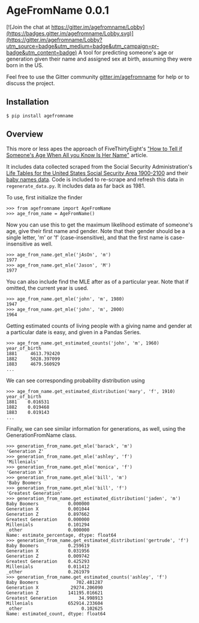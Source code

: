 # AgeFromName 0.0.1

[![Join the chat at https://gitter.im/agefromname/Lobby](https://badges.gitter.im/agefromname/Lobby.svg)](https://gitter.im/agefromname/Lobby?utm_source=badge&utm_medium=badge&utm_campaign=pr-badge&utm_content=badge)
A tool for predicting someone's age or generation given their name and assigned sex at birth, 
assuming they were born in the US.

Feel free to use the Gitter community [gitter.im/agefromname](https://gitter.im/agefromname/Lobby) for help or to discuss the project.   

## Installation

`$ pip install agefromname`

## Overview

This more or less apes the approach of FiveThirtyEight's ["How to Tell if Someone's  Age
When All you Know Is Her Name"](https://fivethirtyeight.com/features/how-to-tell-someones-age-when-all-you-know-is-her-name/) article.
 
It includes data collected scraped from the Social Security 
Administration's [Life Tables for the United States Social Security Area 1900-2100](https://www.ssa.gov/oact/NOTES/as120/LifeTables_Body.html#wp1168591)
 and their [baby names data](http://www.ssa.gov/oact/babynames/names.zip). Code is included
 to re-scrape and refresh this data in `regenerate_data.py`.  It includes data as far back as
 1981.

To use, first initialize the finder

```pydocstring
>>> from agefromname import AgeFromName
>>> age_from_name = AgeFromName()
```

Now you can use this to get the maximum likelihood estimate of someone's age, give their first name and 
gender.  Note that their gender should be a single letter, 'm' or 'f' (case-insensitive), and that the
  first name is case-insensitive as well.
  
```pydocstring
>>> age_from_name.get_mle('jAsOn', 'm')
1977
>>> age_from_name.get_mle('Jason', 'M')
1977
```

You can also include find the MLE after as of a particular year.  Note that if omitted, the current
year is used.

```pydocstring
>>> age_from_name.get_mle('john', 'm', 1980)
1947
>>> age_from_name.get_mle('john', 'm', 2000)
1964
```

Getting estimated counts of living people with a giving name and gender at a particular date is easy, 
and given in a Pandas Series.
```pydocstring
>>> age_from_name.get_estimated_counts('john', 'm', 1960)
year_of_birth
1881     4613.792420
1882     5028.397099
1883     4679.560929
...
```

We can see corresponding probability distribution using

```pydocstring
>>> age_from_name.get_estimated_distribution('mary', 'f', 1910)
year_of_birth
1881    0.016531
1882    0.019468
1883    0.019143
...
```

Finally, we can see similar information for generations, as well, using the GenerationFromName class.
```pydocstring
>>> generation_from_name.get_mle('barack', 'm')
'Generation Z'
>>> generation_from_name.get_mle('ashley', 'f')
'Millenials'
>>> generation_from_name.get_mle('monica', 'f')
'Generation X'
>>> generation_from_name.get_mle('bill', 'm')
'Baby Boomers
>>> generation_from_name.get_mle('bill', 'f')
'Greatest Generation'
>>> generation_from_name.get_estimated_distribution('jaden', 'm')
Baby Boomers           0.000000
Generation X           0.001044
Generation Z           0.897662
Greatest Generation    0.000000
Millenials             0.101294
_other                 0.000000
Name: estimate_percentage, dtype: float64
>>> generation_from_name.get_estimated_distribution('gertrude', 'f')
Baby Boomers           0.259619
Generation X           0.031956
Generation Z           0.009742
Greatest Generation    0.425293
Millenials             0.011412
_other                 0.261979
>>> generation_from_name.get_estimated_counts('ashley', 'f')
Baby Boomers              702.481287
Generation X            29274.206090
Generation Z           141195.016621
Greatest Generation        34.998913
Millenials             652914.233604
_other                      0.102625
Name: estimated_count, dtype: float64
```

